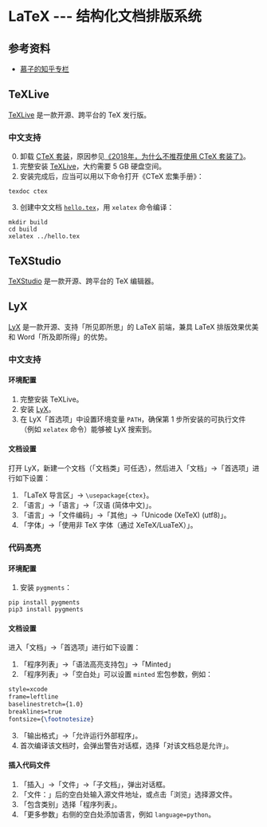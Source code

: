 # LaTeX --- 结构化文档排版系统

## 参考资料
- [慕子的知乎专栏](https://zhuanlan.zhihu.com/typography-and-latex)

## TeXLive
[TeXLive](https://tug.org/texlive/) 是一款开源、跨平台的 TeX 发行版。

### 中文支持
0. 卸载 [CTeX 套装](http://ctex.org)，原因参见[《2018年，为什么不推荐使用 CTeX 套装了》](https://zhuanlan.zhihu.com/p/45174503)。
1. 完整安装 [TeXLive](https://tug.org/texlive/)，大约需要 5 GB 硬盘空间。
2. 安装完成后，应当可以用以下命令打开《CTeX 宏集手册》：
```shell
texdoc ctex
```
3. 创建中文文档 [`hello.tex`](./hello.tex)，用 `xelatex` 命令编译：
```shell
mkdir build
cd build
xelatex ../hello.tex
```

## TeXStudio
[TeXStudio](https://texstudio.org/) 是一款开源、跨平台的 TeX 编辑器。

## LyX
[LyX](https://lyx.org) 是一款开源、支持「所见即所思」的 LaTeX 前端，兼具 LaTeX 排版效果优美和 Word「所及即所得」的优势。

### 中文支持
#### 环境配置
1. 完整安装 TeXLive。
2. 安装 [LyX](https://www.lyx.org/Download)。
3. 在 LyX「首选项」中设置环境变量 `PATH`，确保第 1 步所安装的可执行文件（例如 `xelatex` 命令）能够被 LyX 搜索到。

#### 文档设置
打开 LyX，新建一个文档（「文档类」可任选），然后进入「文档」→「首选项」进行如下设置：
1. 「LaTeX 导言区」→ `\usepackage{ctex}`。
2. 「语言」→「语言」→「汉语 (简体中文)」。
2. 「语言」→「文件编码」→「其他」→「Unicode (XeTeX) (utf8)」。
3. 「字体」→「使用非 TeX 字体（通过 XeTeX/LuaTeX）」。

### 代码高亮

#### 环境配置
1. 安装 `pygments`：
```shell
pip install pygments
pip3 install pygments
```

#### 文档设置
进入「文档」→「首选项」进行如下设置：
1. 「程序列表」→「语法高亮支持包」→「Minted」
2. 「程序列表」→「空白处」可以设置 `minted` 宏包参数，例如：
```latex
style=xcode
frame=leftline
baselinestretch={1.0}
breaklines=true
fontsize={\footnotesize}
```
3. 「输出格式」→「允许运行外部程序」。
4. 首次编译该文档时，会弹出警告对话框，选择「对该文档总是允许」。

#### 插入代码文件

1. 「插入」→「文件」→「子文档」，弹出对话框。
1. 「文件：」后的空白处输入源文件地址，或点击「浏览」选择源文件。
1. 「包含类别」选择「程序列表」。
1. 「更多参数」右侧的空白处添加语言，例如  `language=python`。
